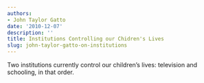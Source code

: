 ```yaml
---
authors:
- John Taylor Gatto
date: '2010-12-07'
description: ''
title: Institutions Controlling our Chidren's Lives
slug: john-taylor-gatto-on-institutions
---
```

Two institutions currently control our children’s lives: television and schooling, in that order.



